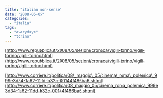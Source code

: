 ```yaml
---
title: "italian non-sense"
date: "2008-05-05"
categories: 
  - "italia"
tags: 
  - "everydays"
  - "torino"
---
```


[http://www.repubblica.it/2008/05/sezioni/cronaca/vigili-torino/vigili-torino/vigili-torino.html](http://www.repubblica.it/2008/05/sezioni/cronaca/vigili-torino/vigili-torino/vigili-torino.html)

[http://www.corriere.it/politica/08\_maggio\_05/cinema\_roma\_polemica\_999e3d34-1a62-11dd-b32c-00144f486ba6.shtml](http://www.corriere.it/politica/08_maggio_05/cinema_roma_polemica_999e3d34-1a62-11dd-b32c-00144f486ba6.shtml)
